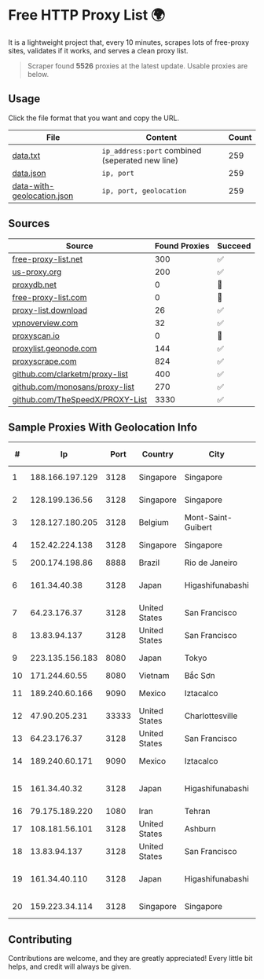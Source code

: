 
# Free HTTP Proxy List 🌍

It is a lightweight project that, every 10 minutes, scrapes lots of free-proxy sites, validates if it works, and serves a clean proxy list.


> Scraper found **5526** proxies at the latest update. Usable proxies are below.

## Usage

Click the file format that you want and copy the URL.


|File|Content|Count|
|----|-------|-----|
|[data.txt](https://raw.githubusercontent.com/themiralay/Proxy-List-World/master/data.txt)|`ip_address:port` combined (seperated new line)|259|
|[data.json](https://raw.githubusercontent.com/themiralay/Proxy-List-World/master/data.json)|`ip, port`|259|
|[data-with-geolocation.json](https://raw.githubusercontent.com/themiralay/Proxy-List-World/master/data-with-geolocation.json)|`ip, port, geolocation`|259|

## Sources

|Source|Found Proxies|Succeed|
|------|-------------|-------|
|[free-proxy-list.net](https://free-proxy-list.net)|300|✅|
|[us-proxy.org](https://www.us-proxy.org)|200|✅|
|[proxydb.net](http://proxydb.net)|0|🚫|
|[free-proxy-list.com](https://free-proxy-list.com/?page=&port=&type%5B%5D=http&type%5B%5D=https&up_time=0&search=Search)|0|🚫|
|[proxy-list.download](https://www.proxy-list.download/HTTP)|26|✅|
|[vpnoverview.com](https://vpnoverview.com/privacy/anonymous-browsing/free-proxy-servers)|32|✅|
|[proxyscan.io](https://www.proxyscan.io)|0|🚫|
|[proxylist.geonode.com](https://proxylist.geonode.com/api/proxy-list?limit=300&page=1&sort_by=lastChecked&sort_type=desc&protocols=http,https)|144|✅|
|[proxyscrape.com](https://api.proxyscrape.com/v2/?request=displayproxies&protocol=http&timeout=10000&country=all&ssl=all&anonymity=all)|824|✅|
|[github.com/clarketm/proxy-list](https://raw.githubusercontent.com/clarketm/proxy-list/master/proxy-list-raw.txt)|400|✅|
|[github.com/monosans/proxy-list](https://raw.githubusercontent.com/monosans/proxy-list/main/proxies/http.txt)|270|✅|
|[github.com/TheSpeedX/PROXY-List](https://raw.githubusercontent.com/TheSpeedX/PROXY-List/master/http.txt)|3330|✅|


## Sample Proxies With Geolocation Info

|#|Ip|Port|Country|City|Internet Service Provider|
|-|--|----|-------|----|-------------------------|
|1|188.166.197.129|3128|Singapore|Singapore|DigitalOcean, LLC|
|2|128.199.136.56|3128|Singapore|Singapore|DigitalOcean, LLC|
|3|128.127.180.205|3128|Belgium|Mont-Saint-Guibert|THGNET-VPS|
|4|152.42.224.138|3128|Singapore|Singapore|DigitalOcean, LLC|
|5|200.174.198.86|8888|Brazil|Rio de Janeiro|Claro S.A|
|6|161.34.40.38|3128|Japan|Higashifunabashi|NTT PC Communications, Inc.|
|7|64.23.176.37|3128|United States|San Francisco|DigitalOcean, LLC|
|8|13.83.94.137|3128|United States|San Francisco|Microsoft Corporation|
|9|223.135.156.183|8080|Japan|Tokyo|So-net Corporation|
|10|171.244.60.55|8080|Vietnam|Bắc Sơn|VIETEL|
|11|189.240.60.166|9090|Mexico|Iztacalco|Uninet S.A. de C.V.|
|12|47.90.205.231|33333|United States|Charlottesville|Alibaba.com LLC|
|13|64.23.176.37|3128|United States|San Francisco|DigitalOcean, LLC|
|14|189.240.60.171|9090|Mexico|Iztacalco|Uninet S.A. de C.V.|
|15|161.34.40.32|3128|Japan|Higashifunabashi|NTT PC Communications, Inc.|
|16|79.175.189.220|1080|Iran|Tehran|Afranet|
|17|108.181.56.101|3128|United States|Ashburn|Psychz Networks|
|18|13.83.94.137|3128|United States|San Francisco|Microsoft Corporation|
|19|161.34.40.110|3128|Japan|Higashifunabashi|NTT PC Communications, Inc.|
|20|159.223.34.114|3128|Singapore|Singapore|DigitalOcean, LLC|



## Contributing

Contributions are welcome, and they are greatly appreciated! Every
little bit helps, and credit will always be given.

